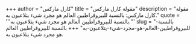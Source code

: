 +++
author = "كارل ماركس"
title = "مقولة كارل ماركس"
description = "مقولة كارل ماركس: بالنسبة للبيروقراطيين العالم هو مجرد شيء يتلاعبون به."
quote = '''بالنسبة للبيروقراطيين العالم هو مجرد شيء يتلاعبون به.''' 
slug = "بالنسبة-للبيروقراطيين-العالم-هو-مجرد-شيء-يتلاعبون-به"
+++
بالنسبة للبيروقراطيين العالم هو مجرد شيء يتلاعبون به.
